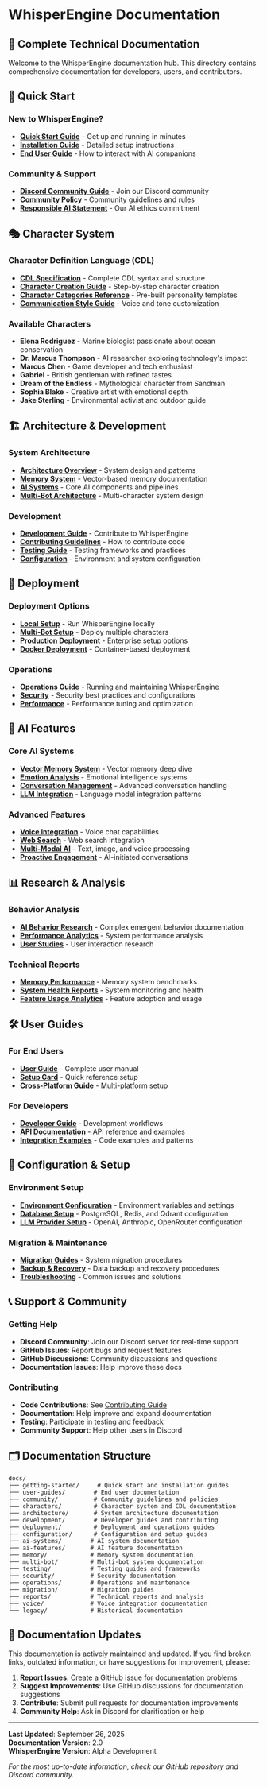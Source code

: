 # WhisperEngine Documentation

## 📖 Complete Technical Documentation

Welcome to the WhisperEngine documentation hub. This directory contains comprehensive documentation for developers, users, and contributors.

## 🚀 Quick Start

### **New to WhisperEngine?**
- **[Quick Start Guide](getting-started/QUICK_START.md)** - Get up and running in minutes
- **[Installation Guide](getting-started/INSTALLATION.md)** - Detailed setup instructions
- **[End User Guide](user-guides/USERS.md)** - How to interact with AI companions

### **Community & Support**
- **[Discord Community Guide](community/DISCORD_WELCOME_GUIDE.md)** - Join our Discord community
- **[Community Policy](community/DISCORD_COMMUNITY_POLICY.md)** - Community guidelines and rules
- **[Responsible AI Statement](community/RESPONSIBLE_AI_STATEMENT.md)** - Our AI ethics commitment

## 🎭 Character System

### **Character Definition Language (CDL)**
- **[CDL Specification](characters/cdl-specification.md)** - Complete CDL syntax and structure
- **[Character Creation Guide](characters/cdl-implementation.md)** - Step-by-step character creation
- **[Character Categories Reference](characters/CHARACTER_CATEGORIES_QUICK_REFERENCE.md)** - Pre-built personality templates
- **[Communication Style Guide](characters/CHARACTER_COMMUNICATION_STYLE_GUIDE.md)** - Voice and tone customization

### **Available Characters**
- **Elena Rodriguez** - Marine biologist passionate about ocean conservation
- **Dr. Marcus Thompson** - AI researcher exploring technology's impact
- **Marcus Chen** - Game developer and tech enthusiast  
- **Gabriel** - British gentleman with refined tastes
- **Dream of the Endless** - Mythological character from Sandman
- **Sophia Blake** - Creative artist with emotional depth
- **Jake Sterling** - Environmental activist and outdoor guide

## 🏗️ Architecture & Development

### **System Architecture**
- **[Architecture Overview](architecture/)** - System design and patterns
- **[Memory System](memory/)** - Vector-based memory documentation
- **[AI Systems](ai-systems/)** - Core AI components and pipelines
- **[Multi-Bot Architecture](multi-bot/)** - Multi-character system design

### **Development**
- **[Development Guide](development/DEVELOPMENT_GUIDE.md)** - Contribute to WhisperEngine
- **[Contributing Guidelines](development/CONTRIBUTING.md)** - How to contribute code
- **[Testing Guide](testing/)** - Testing frameworks and practices
- **[Configuration](configuration/)** - Environment and system configuration

## 🚀 Deployment

### **Deployment Options**
- **[Local Setup](deployment/LOCAL_SETUP.md)** - Run WhisperEngine locally
- **[Multi-Bot Setup](multi-bot/MULTI_BOT_SETUP.md)** - Deploy multiple characters
- **[Production Deployment](deployment/DEPLOYMENT_MODES.md)** - Enterprise setup options
- **[Docker Deployment](build-deployment/)** - Container-based deployment

### **Operations**
- **[Operations Guide](operations/)** - Running and maintaining WhisperEngine
- **[Security](security/)** - Security best practices and configurations
- **[Performance](performance-optimization-summary.md)** - Performance tuning and optimization

## 🧠 AI Features

### **Core AI Systems**
- **[Vector Memory System](ai-systems/MEMORY_SYSTEM_README.md)** - Vector memory deep dive
- **[Emotion Analysis](ai-features/)** - Emotional intelligence systems
- **[Conversation Management](ai-systems/)** - Advanced conversation handling
- **[LLM Integration](ai-systems/)** - Language model integration patterns

### **Advanced Features**
- **[Voice Integration](voice/)** - Voice chat capabilities
- **[Web Search](ai-features/)** - Web search integration
- **[Multi-Modal AI](ai-features/)** - Text, image, and voice processing
- **[Proactive Engagement](ai-features/)** - AI-initiated conversations

## 📊 Research & Analysis

### **Behavior Analysis**
- **[AI Behavior Research](../research/README.md)** - Complex emergent behavior documentation
- **[Performance Analytics](reports/)** - System performance analysis
- **[User Studies](reports/)** - User interaction research

### **Technical Reports**
- **[Memory Performance](performance_baseline.md)** - Memory system benchmarks
- **[System Health Reports](reports/)** - System monitoring and health
- **[Feature Usage Analytics](reports/)** - Feature adoption and usage

## 🛠️ User Guides

### **For End Users**
- **[User Guide](user-guides/USERS.md)** - Complete user manual
- **[Setup Card](user-guides/SETUP_CARD.md)** - Quick reference setup
- **[Cross-Platform Guide](getting-started/CROSS_PLATFORM_QUICK_START.md)** - Multi-platform setup

### **For Developers**
- **[Developer Guide](user-guides/USER_DEVELOPER_GUIDE.md)** - Development workflows
- **[API Documentation](advanced/)** - API reference and examples
- **[Integration Examples](features/)** - Code examples and patterns

## 🔧 Configuration & Setup

### **Environment Setup**
- **[Environment Configuration](environment/)** - Environment variables and settings
- **[Database Setup](database/)** - PostgreSQL, Redis, and Qdrant configuration
- **[LLM Provider Setup](configuration/)** - OpenAI, Anthropic, OpenRouter configuration

### **Migration & Maintenance**
- **[Migration Guides](migration/)** - System migration procedures
- **[Backup & Recovery](operations/)** - Data backup and recovery procedures
- **[Troubleshooting](getting-started/)** - Common issues and solutions

## 📞 Support & Community

### **Getting Help**
- **Discord Community**: Join our Discord server for real-time support
- **GitHub Issues**: Report bugs and request features
- **GitHub Discussions**: Community discussions and questions
- **Documentation Issues**: Help improve these docs

### **Contributing**
- **Code Contributions**: See [Contributing Guide](development/CONTRIBUTING.md)
- **Documentation**: Help improve and expand documentation
- **Testing**: Participate in testing and feedback
- **Community Support**: Help other users in Discord

## 🗂️ Documentation Structure

```
docs/
├── getting-started/     # Quick start and installation guides
├── user-guides/        # End user documentation
├── community/          # Community guidelines and policies  
├── characters/         # Character system and CDL documentation
├── architecture/       # System architecture documentation
├── development/        # Developer guides and contributing
├── deployment/         # Deployment and operations guides
├── configuration/      # Configuration and setup guides
├── ai-systems/        # AI system documentation
├── ai-features/       # AI feature documentation
├── memory/            # Memory system documentation
├── multi-bot/         # Multi-bot system documentation
├── testing/           # Testing guides and frameworks
├── security/          # Security documentation
├── operations/        # Operations and maintenance
├── migration/         # Migration guides
├── reports/           # Technical reports and analysis
├── voice/             # Voice integration documentation
└── legacy/            # Historical documentation
```

## 🔄 Documentation Updates

This documentation is actively maintained and updated. If you find broken links, outdated information, or have suggestions for improvement, please:

1. **Report Issues**: Create a GitHub issue for documentation problems
2. **Suggest Improvements**: Use GitHub discussions for documentation suggestions
3. **Contribute**: Submit pull requests for documentation improvements
4. **Community Help**: Ask in Discord for clarification or help

---

**Last Updated**: September 26, 2025  
**Documentation Version**: 2.0  
**WhisperEngine Version**: Alpha Development

*For the most up-to-date information, check our GitHub repository and Discord community.*